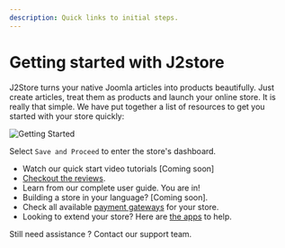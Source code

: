 ```yaml
---
description: Quick links to initial steps.
---
```


# Getting started with J2store

J2Store turns your native Joomla articles into products beautifully. Just create articles, treat them as products and launch your online store. It is really that simple. We have put together a list of resources to get you started with your store quickly:

![Getting Started](https://github.com/user-attachments/assets/aeb852c3-57b8-4823-8f33-463f293bf9c7)

Select `Save and Proceed` to enter the store's dashboard.

* Watch our quick start video tutorials [Coming soon]
* [Checkout the reviews](https://www.j2commerce.com).
* Learn from our complete user guide. You are in!
* Building a store in your language? [Coming soon].
* Check all available [payment gateways](https://www.j2commerce.com/extensions/payment-plugins) for your store.
* Looking to extend your store? Here are [the apps](https://www.j2commerce.com/extensions) to help.

Still need assistance ? Contact our support team.
